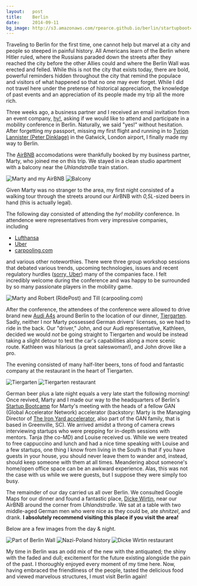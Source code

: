 ```yaml
---
layout:   post
title:    Berlin
date:     2014-09-11
bg_image: http://s3.amazonaws.com/rpearce.github.io/berlin/startupbootcamp-berlin.jpg
---
```


Traveling to Berlin for the first time, one cannot help but marvel at a city and people so steeped in painful history. All Americans learn of the Berlin where Hitler ruled, where the Russians paraded down the streets after they reached the city before the other Allies could and where the Berlin Wall was erected and felled. While this is not the city that exists today, there are bold, powerful reminders hidden throughout the city that remind the populace and visitors of what happened so that no one may ever forget. While I did not travel here under the pretense of historical appreciation, the knowledge of past events and an appreciation of its people made my trip all the more rich.

Three weeks ago, a business partner and I received an email invitation from an event company, [hy!](http://hy.co "Hy!"), asking if we would like to attend and participate in a mobility conference in Berlin. Naturally, we said "yes!" without hesitation. After forgetting my passport, missing my first flight and running in to [Tyrion Lannister (Peter Dinklage)](http://www.wikiwand.com/en/Tyrion_Lannister "Tyrion Lannister") in the Gatwick, London airport, I finally made my way to Berlin.

The [AirBNB](https://www.airbnb.com "AirBNB") accomodations were thankfully booked by my business partner, Marty, who joined me on this trip. We stayed in a clean studio apartment with a balcony near the _Uhlandstraße_ train station.

<img data-lazy-image="https://s3.amazonaws.com/rpearce.github.io/berlin/uhlandstrasse-apt.jpg" alt="Marty and my AirBNB" title="Marty and my AirBNB" />

<img data-lazy-image="https://s3.amazonaws.com/rpearce.github.io/berlin/uhlandstrasse-balcony.jpg" alt="Balcony" title="Balcony" />

Given Marty was no stranger to the area, my first night consisted of a walking tour through the streets around our AirBNB with _0,5L_-sized beers in hand (this is actually legal).

The following day consisted of attending the _hy! mobility_ conference. In attendence were representatives from very impressive companies, including

*   [Lufthansa](http://www.lufthansa.com "Lufthansa")
*   [Uber](https://www.uber.com "Uber")
*   [carpooling.com](http://www.carpooling.com "carpooling.com")

and various other noteworthies. There were three group workshop sessions that debated various trends, upcoming technologies, issues and recent regulatory hurdles ([sorry, Uber](http://www.ft.com/cms/s/0/c64c4b42-3279-11e4-a5a2-00144feabdc0.html "Uber banned in Germany")) many of the companies face. I felt incredibly welcome during the conference and was happy to be surrounded by so many passionate players in the mobility game.

<img data-lazy-image="https://s3.amazonaws.com/rpearce.github.io/berlin/marty-till-robert.jpg" alt="Marty and Robert (RidePost) and Till (carpooling.com)" title="Marty and Robert (RidePost) and Till (carpooling.com)" />

After the conference, the attendees of the conference were allowed to drive brand new [Audi A4s](http://www.audiusa.com/models/audi-a4 "Audi A4") around Berlin to the location of our dinner, [Tiergarten](http://www.berlin.de/orte/sehenswuerdigkeiten/tiergarten/index.en.php "Tiergarten"). Sadly, neither I nor Marty possessed German drivers' licenses, so we had to ride in the back. Our &quot;driver,&quot; John, and our Audi representative, Kathleen, decided we would _not_ be going straight to Tiergarten and would be instead taking a slight detour to test the car's capabilities along a more scenic route. Kathleen was hilarious (a great saleswoman!), and John drove like a pro.


The evening consisted of many half-liter beers, tons of food and fantastic company at the restaurant in the heart of Tiergarten.


<img data-lazy-image="https://s3.amazonaws.com/rpearce.github.io/berlin/tiergarten-water.jpg" alt="Tiergarten" title="Tiergarten" />

<img data-lazy-image="https://s3.amazonaws.com/rpearce.github.io/berlin/tiergarten-tables.jpg" alt="Tiergarten restaurant" title="Tiergarten restaurant" />

German beer plus a late night equals a very late start the following morning! Once revived, Marty and I made our way to the headquarters of Berlin's [Startup Bootcamp](http://www.startupbootcamp.org/accelerator/berlin.html "Startup Bootcamp") for Marty's meeting with the heads of a fellow <a title="GAN (Global Accelerator Network)">GAN (Global Accelerator Network)</a> accelerator (backstory: Marty is the Managing Director of [The Iron Yard accelerator](http://theironyard.com/accelerator "The Iron Yard accelerator"), also part of the GAN family, that is based in Greenville, SC). We arrived amidst a throng of camera crews interviewing startups who were prepping for in-depth sessions with mentors. Tanja (the co-MD) and Louise received us. While we were treated to free cappuccino and lunch and had a nice time speaking with Louise and a few startups, one thing I know from living in the South is that if you have guests in your house, you should never leave them to wander and, instead, should keep someone with them at all times. Meandering about someone's home/open office space can be an awkward experience. Alas, this was not the case with us while we were guests, but I suppose they were simply too busy.

The remainder of our day carried us all over Berlin. We consulted Google Maps for our dinner and found a fantastic place, [Dicke Wirtin](http://www.dicke-wirtin.de "Dicke Wirtin"), near our AirBNB around the corner from _Uhlandstraße_. We sat at a table with two middle-aged German men who were nice as they could be, ate _shnitzel_, and drank. **I absolutely recommend visiting this place if you visit the area!**

Below are a few images from the day &amp; night.

<img data-lazy-image="https://s3.amazonaws.com/rpearce.github.io/berlin/berlin-the-wall.jpg" alt="Part of Berlin Wall" title="Part of Berlin Wall" />

<img data-lazy-image="https://s3.amazonaws.com/rpearce.github.io/berlin/nazi-poland-history.jpg" alt="Nazi-Poland history" title="Nadi-Poland history" />

<img data-lazy-image="https://s3.amazonaws.com/rpearce.github.io/berlin/dicke-wirtin.jpg" alt="Dicke Wirtin restaurant" title="Dicke Wirtin restaurant" />

My time in Berlin was an odd mix of the new with the antiquated; the shiny with the faded and dull; excitement for the future existing alongside the pain of the past. I thoroughly enjoyed every moment of my time here. Now, having embraced the friendliness of the people, tasted the delicious food and viewed marvelous structures, I must visit Berlin again!
